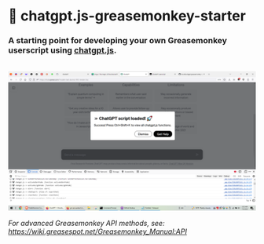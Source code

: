 # 🙈 chatgpt.js-greasemonkey-starter

### A starting point for developing your own Greasemonkey userscript using [chatgpt.js](https://github.com/KudoAI/chatgpt.js).

<br>

<img src="../assets/images/screenshots/chatgpt-userscript-on.png">

_For advanced Greasemonkey API methods, see: https://wiki.greasespot.net/Greasemonkey_Manual:API_
